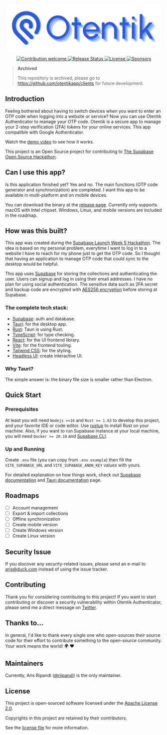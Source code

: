 <p align="center"><img src="./banner.svg" width="500" height="150" alt="Project Logo"></p>
<p align="center">
    <a href="https://github.com/riipandi/otentik-authenticator-desktop/pulse">
        <img src="https://img.shields.io/badge/Contributions-welcome-blue.svg?style=flat-square" alt="Contribution welcome">
    </a>
    <a href="https://github.com/riipandi/otentik-authenticator-desktop/releases/tag/latest">
        <img src="https://github.com/riipandi/otentik-authenticator-desktop/actions/workflows/release.yml/badge.svg?branch=main" alt="Release Status">
    </a>
    <a href="https://choosealicense.com/licenses/apache-2.0">
        <img src="https://img.shields.io/github/license/riipandi/otentik-authenticator-desktop?style=flat-square" alt="License">
    </a>
    <a href="https://github.com/sponsors/riipandi">
        <img src="https://img.shields.io/static/v1?color=26B643&label=Sponsor&message=%E2%9D%A4&logo=GitHub&style=flat-square" alt="Sponsors">
    </a>
</p>

> **Archived**
>
> This repository is archived, please go to https://github.com/otentikapp/clients for future development.

## Introduction

Feeling bothered about having to switch devices when you want to enter an OTP code when logging into a website or service?
Now you can use Otentik Authenticator to manage your OTP code. Otentik is a secure app to manage your 2-step verification (2FA)
tokens for your online services. This app compatible with Google Authenticator.

Watch the [demo video](https://youtu.be/5hPbu7xgFl4) to see how it works.

This project is an Open Source project for contributing to [The Supabase Open Source Hackathon](https://supabase.com/blog/launch-week-5-hackathon).

## Can I use this app?

Is this application finished yet? Yes and no. The main functions (OTP code generator and synchronization) are completed. I want this app to be available
in multi-platform and on mobile devices.

You can download the binary at the [release page](https://github.com/riipandi/otentik-authenticator-desktop/releases).
Currently only supports macOS with Intel chipset. Windows, Linux, and mobile versions are included in the roadmap.

## How was this built?

This app was created during the [Supabase Launch Week 5 Hackathon](https://supabase.com/blog/launch-week-5-hackathon). The idea is based on my personal
problem, everytime I want to log in to a website I have to reach for my phone just to get the OTP code. So I thought that having an application to
manage OTP code that could sync to the desktop would be helpful.

This app uses [Supabase](https://supabase.com/) for storing the collections and authenticating the user. Users can signup and log in using their
email addresses. I have no plan for using social authentication. The sensitive data such as 2FA secret and backup code
are encrypted with [AES256 encryption](https://en.wikipedia.org/wiki/Advanced_Encryption_Standard) before storing at
Supabase.

### The complete tech stack:

-   [Supabase](https://supabase.com/): auth and database.
-   [Tauri](https://tauri.app/): for the desktop app.
-   [Rust](https://www.rust-lang.org/): Tauri is using Rust.
-   [TypeScript](https://www.typescriptlang.org/): for type checking.
-   [React](https://reactjs.org/): for the UI frontend library.
-   [Vite](https://vitejs.dev/): for the frontend tooling.
-   [Tailwind CSS](https://tailwindcss.com/): for the styling.
-   [Headless UI](https://headlessui.com/): create interactive UI.

### Why Tauri?

The simple answer is: the binary file size is smaller rather than Electron.

## Quick Start

### Prerequisites

At least you will need `Nodejs >=16` and `Rust >= 1.63` to develop this project, and your favorite IDE or code editor.
Use [rustup](https://rustup.rs/) to install Rust on your machine. Also, if you want to run Supabase instance at your
local machine, you will need `Docker >= 20.10` and [Supabase CLI](https://github.com/supabase/cli).

### Up and Running

Create `.env` file (you can copy from `.env.example`) then fill the `VITE_SUPABASE_URL` and `VITE_SUPABASE_ANON_KEY` values with yours.

For detailed explanation on how things work, check out [Supabase documentation](https://supabase.com/docs) and
[Tauri documentation](https://tauri.app/v1/guides/) page.

## Roadmaps

-   [ ] Account management
-   [ ] Export & import collections
-   [ ] Offline synchronization
-   [ ] Create mobile version
-   [ ] Create Windows version
-   [ ] Create Linux version

## Security Issue

If you discover any security-related issues, please send an e-mail to [aris@duck.com](mailto:aris@duck.com)
instead of using the issue tracker.

## Contributing

Thank you for considering contributing to this project! If you want to start contributing or discover a security
vulnerability within Otentik Authenticator, please send me a direct message on [Twitter](https://s.id/dmaris).

## Thanks to...

In general, I'd like to thank every single one who open-sources their source code for their effort to contribute
something to the open-source community. Your work means the world! 🌍 ❤️

## Maintainers

Currently, Aris Ripandi ([@riipandi](https://twitter.com/riipandi)) is the only maintainer.

## License

This project is open-sourced software licensed under the [Apache License 2.0][choosealicense].

Copyrights in this project are retained by their contributors.

See the [license file](./LICENSE) for more information.

[choosealicense]: https://choosealicense.com/licenses/apache-2.0/
